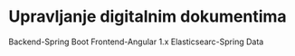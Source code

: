 # Upravljanje digitalnim dokumentima
  Backend-Spring Boot
  Frontend-Angular 1.x
  Elasticsearc-Spring Data
